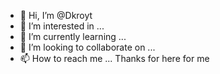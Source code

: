 - 👋 Hi, I’m @Dkroyt
- 👀 I’m interested in ...
- 🌱 I’m currently learning ...
- 💞️ I’m looking to collaborate on ...
- 📫 How to reach me ...
              Thanks for here for me
<!---
Dkroyt/Dkroyt is a ✨ special ✨ repository because its `README.md` (this file) appears on your GitHub profile.
You can click the Preview link to take a look at your changes.
--->
           
